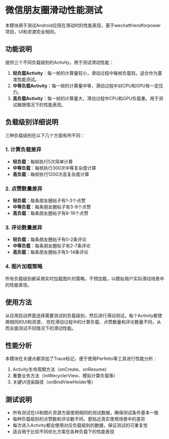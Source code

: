 # 微信朋友圈滑动性能测试

本模块用于测试Android应用在滑动时的性能表现，基于wechatfriendforpower项目，UI和资源完全相同。

## 功能说明

提供三个不同负载级别的Activity，用于测试滑动性能：

1. **轻负载Activity**：每一帧的计算量较小，滑动过程中每帧负载轻。适合作为基准性能测试。
2. **中等负载Activity**：每一帧的计算量中等，滑动过程中对CPU和GPU有一定压力。
3. **高负载Activity**：每一帧的计算量大，滑动过程中CPU和GPU负载重。用于测试极限情况下的性能表现。

## 负载级别详细说明

三种负载级别在以下几个方面有所不同：

### 1. 计算负载差异
- **轻负载**：每帧执行5次简单计算
- **中等负载**：每帧执行300次中等复杂度计算
- **高负载**：每帧执行1200次高复杂度计算

### 2. 点赞数量差异
- **轻负载**：每条朋友圈帖子有1-3个点赞
- **中等负载**：每条朋友圈帖子有3-8个点赞
- **高负载**：每条朋友圈帖子有8-19个点赞

### 3. 评论数量差异
- **轻负载**：每条朋友圈帖子有0-2条评论
- **中等负载**：每条朋友圈帖子有2-7条评论
- **高负载**：每条朋友圈帖子有5-14条评论

### 4. 图片加载策略
所有负载级别都采用实时加载图片的策略，不预加载，以模拟用户实际滑动场景中的性能表现。

## 使用方法

从应用启动界面选择需要测试的负载级别，然后进行滑动测试。每个Activity都使用相同的UI和资源，
但在滑动过程中的计算负载、点赞数量和评论数量不同，从而全面测试不同情况下的滑动性能。

## 性能分析

本模块在关键点都添加了Trace标记，便于使用Perfetto等工具进行性能分析：

1. Activity生命周期方法（onCreate、onResume）
2. 重要业务方法（initRecyclerView、模拟计算负载等）
3. 关键UI渲染路径（onBindViewHolder等）

## 测试说明

- 所有测试在UI和图片资源方面使用相同的测试数据，确保测试条件基本一致
- 每种负载级别的点赞数和评论数不同，更贴近真实使用场景中的差异
- 每次进入Activity都会使用对应负载级别的数据，保证测试的可重复性
- 适合用于比较不同优化方案在各种负载下的性能表现 